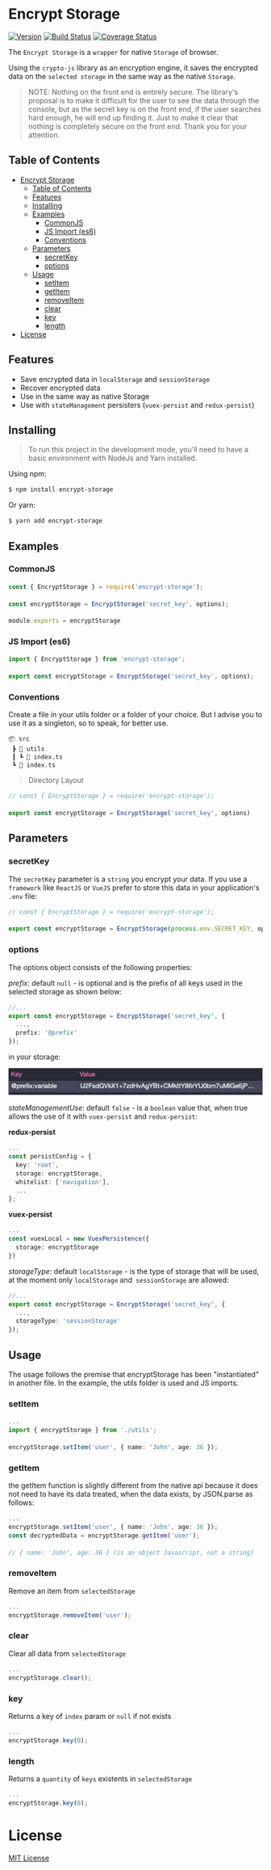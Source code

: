 # Encrypt Storage
[![Version](https://img.shields.io/github/package-json/v/michelonsouza/encrypt-storage/master)](https://github.com/michelonsouza/encrypt-storage/blob/master/package.json) [![Build Status](https://travis-ci.com/michelonsouza/encrypt-storage.svg?branch=master)](https://travis-ci.com/michelonsouza/clean-react) [![Coverage Status](https://coveralls.io/repos/github/michelonsouza/encrypt-storage/badge.svg)](https://coveralls.io/github/michelonsouza/encrypt-storage)

The `Encrypt Storage` is a `wrapper` for native `Storage` of browser.

Using the `crypto-js` library as an encryption engine, it saves the encrypted data on the `selected storage` in the same way as the native `Storage`.

> NOTE: Nothing on the front end is entirely secure. The library's proposal is to make it difficult for the user to see the data through the console, but as the secret key is on the front end, if the user searches hard enough, he will end up finding it. Just to make it clear that nothing is completely secure on the front end. Thank you for your attention.

## Table of Contents

- [Encrypt Storage](#encrypt-storage)
  - [Table of Contents](#table-of-contents)
  - [Features](#features)
  - [Installing](#installing)
  - [Examples](#examples)
    - [CommonJS](#commonjs)
    - [JS Import (es6)](#js-import-es6)
    - [Conventions](#conventions)
  - [Parameters](#parameters)
    - [secretKey](#secretkey)
    - [options](#options)
  - [Usage](#usage)
    - [setItem](#setitem)
    - [getItem](#getitem)
    - [removeItem](#removeitem)
    - [clear](#clear)
    - [key](#key)
    - [length](#length)
- [License](#license)

## Features
  - Save encrypted data in `localStorage` and `sessionStorage`
  - Recover encrypted data
  - Use in the same way as native Storage
  - Use with `stateManagement` persisters (`vuex-persist` and `redux-persist`)

## Installing

> To run this project in the development mode, you'll need to have a basic environment with NodeJs and Yarn installed.

Using npm:

```bash
$ npm install encrypt-storage
```

Or yarn:

```bash
$ yarn add encrypt-storage
```

## Examples

### CommonJS

```typescript
const { EncryptStorage } = require('encrypt-storage');

const encryptStorage = EncryptStorage('secret_key', options);

module.exports = encryptStorage
```

### JS Import (es6)

```typescript
import { EncryptStorage } from 'encrypt-storage';

export const encryptStorage = EncryptStorage('secret_key', options);
```
### Conventions

Create a file in your utils folder or a folder of your choice. But I advise you to use it as a singleton, so to speak, for better use.

```
📦 src
 ┣ 📂 utils
 ┃ ┗ 📜 index.ts
 ┗ 📜 index.ts
```

> Directory Layout

```typescript
// const { EncryptStorage } = require('encrypt-storage');

export const encryptStorage = EncryptStorage('secret_key', options)
```

## Parameters

### secretKey

The `secretKey` parameter is a `string` you encrypt your data. If you use a `framework` like `ReactJS` or `VueJS` prefer to store this data in your application's `.env` file:

```typescript
// const { EncryptStorage } = require('encrypt-storage');

export const encryptStorage = EncryptStorage(process.env.SECRET_KEY, options)
```

### options

The options object consists of the following properties:

*prefix*: default `null` - is optional and is the prefix of all keys used in the selected storage as shown below:

```typescript
//...
export const encryptStorage = EncryptStorage('secret_key', {
  ...,
  prefix: '@prefix'
});
```

in your storage:

![storageKeyValue](./docs/resources/storageKeyValue.png)

*stateManagementUse*: default `false` - is a `boolean` value that, when true allows the use of it with `vuex-persist` and `redux-persist`:

**redux-persist**

```typescript
...
const persistConfig = {
  key: 'root',
  storage: encryptStorage,
  whitelist: ['navigation'],
  ...
};
```

**vuex-persist**

```typescript
...
const vuexLocal = new VuexPersistence({
  storage: encryptStorage
})
```

*storageType*: default `localStorage` - is the type of storage that will be used, at the moment only `localStorage` and` sessionStorage` are allowed:

```typescript
//...
export const encryptStorage = EncryptStorage('secret_key', {
  ...,
  storageType: 'sessionStorage'
});
```

## Usage

The usage follows the premise that encryptStorage has been "instantiated" in another file. In the example, the utils folder is used and JS imports.

### setItem
```typescript
...
import { encryptStorage } from './utils';

encryptStorage.setItem('user', { name: 'John', age: 36 });
```
### getItem
the getItem function is slightly different from the native api because it does not need to have its data treated, when the data exists, by JSON.parse as follows:

```typescript
...
encryptStorage.setItem('user', { name: 'John', age: 36 });
const decryptedData = encryptStorage.getItem('user');

// { name: 'John', age: 36 } (is an object Javascript, not a string)
```

### removeItem

Remove an item from `selectedStorage`

```typescript
...
encryptStorage.removeItem('user');
```

### clear

Clear all data from `selectedStorage`

```typescript
...
encryptStorage.clear();
```

### key

Returns a key of `index` param or `null` if not exists

```typescript
...
encryptStorage.key(0);
```

### length

Returns a `quantity` of `keys` existents in `selectedStorage`

```typescript
...
encryptStorage.key(0);
```

# License

[MIT License](/LICENSE)
